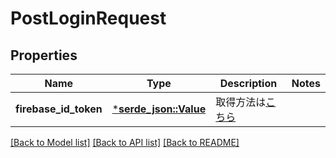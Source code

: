 # PostLoginRequest

## Properties
Name | Type | Description | Notes
------------ | ------------- | ------------- | -------------
**firebase_id_token** | [***serde_json::Value**](.md) | 取得方法は[こちら](https://firebase.google.com/docs/auth/admin/verify-id-tokens#retrieve_id_tokens_on_clients)  | 

[[Back to Model list]](../README.md#documentation-for-models) [[Back to API list]](../README.md#documentation-for-api-endpoints) [[Back to README]](../README.md)



